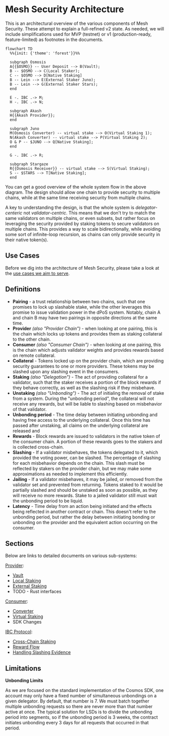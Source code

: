 # Mesh Security Architecture

This is an architectural overview of the various components of Mesh Security.
These attempt to explain a full-refined v2 state. As needed, we will include
simplifications used for MVP (testnet) or v1 (production-ready, feature-limited)
as footnotes in the documents.

```mermaid
flowchart TD
  %%{init: {'theme': 'forest'}}%%
  
  subgraph Osmosis
  A{{$OSMO}} -- User Deposit --> B(Vault);
  B -- $OSMO --> C(Local Staker);
  C -- $OSMO --> D[Native Staking]
  B -- Lein --> E(External Staker Juno);
  B -- Lein --> G(External Staker Stars);
  end
  
  E -. IBC .-> M;
  H -. IBC .-> N;

  subgraph Akash
  H{{Akash Provider}};
  end

  subgraph Juno
  M(Osmosis Converter) -- virtual stake --> O(Virtual Staking 1);
  N(Akash Converter) -- virtual stake --> P(Virtual Staking 2);
  O & P -- $JUNO --> Q[Native Staking];
  end

  G -. IBC .-> R;

  subgraph Stargaze
  R{{Osmosis Receiver}} -- virtual stake --> S(Virtual Staking);
  S -- $STARS --> T[Native Staking];
  end

```

You can get a good overview of the whole system flow in the above diagram. 
The design should allow one chain to provide security to multiple chains, while
at the same time receiving security from multiple chains. 

A key to understanding the design, is that the whole system is _delegator-centeric_ 
not _validator-centric_. This means that we don't try to match the same validators on
multiple chains, or even subsets, but rather focus on leveraging the security
provided by staking tokens to secure validators on multiple chains.  This provides a way to
scale bidirectionally, while avoiding some sort of infinite-loop recursion, as
chains can only provide security in their native token(s).

## Use Cases

Before we dig into the architecture of Mesh Security, please take a look at
the [use cases we aim to serve](./UseCases.md).

## Definitions

* **Pairing** - a trust relationship between two chains, such that one promises to lock up slashable
  stake, while the other leverages this promise to issue validation power in the dPoS system.
  Notably, chain A and chain B may have two pairings in opposite directions at the same time.
* **Provider** _(also "Provider Chain")_ - when looking at one pairing, this is the chain which 
  locks up tokens and provides them as staking collateral to the other chain. 
* **Consumer** _(also "Consumer Chain")_ - when looking at one pairing, this is the chain which
  adjusts validator weights and provides rewards based on remote collateral.
* **Collateral** - Tokens locked up on the provider chain, which are providing security
  guarantees to one or more providers. These tokens may be slashed upon any slashing event
  in the consumers.
* **Staking** _(also "Delegation")_ - The act of providing collateral for a validator, such that the
  staker receives a portion of the block rewards if they behave correctly, as well as the slashing risk
  if they misbehave.
* **Unstaking** _(also "Unbonding")_ - The act of initialing the removal of stake from a system. During
  the "unbonding period", the collateral will not receive any rewards, but will be liable to slashing
  based on misbehavior of that validator.
* **Unbonding period** - The time delay between initiating unbonding and having free access to the
  underlying collateral. Once this time has passed after unstaking, all claims on the underlying
  collateral are released and 
* **Rewards** - Block rewards are issued to validators in the native token of the consumer chain.
  A portion of these rewards goes to the stakers and is collected cross-chain.
* **Slashing** - If a validator misbehaves, the tokens delegated to it, which provided the
  voting power, can be slashed. The percentage of slashing for each misbehavior depends on the chain.
  This slash must be reflected by stakers on the provider chain, but we may make some approximations
  as needed to implement this efficiently.
* **Jailing** - If a validator misbehaves, it may be jailed, or removed from the validator set and
  prevented from returning. Tokens staked to it would be partially slashed and should be unstaked
  as soon as possible, as they will receive no more rewards. Stake to a jailed validator still must
  wait the unbonding period to be liquid.
* **Latency** - Time delay from an action being initiated and the effects being reflected in
  another contract or chain. This doesn't refer to the unbonding period, but rather the delay between
  initiating bonding or unbonding on the provider and the equivalent action occurring on the consumer. 

## Sections

Below are links to detailed documents on various sub-systems:

[Provider](./provider/Provider.md):
  * [Vault](./provider/Vault.md)
  * [Local Staking](./provider/LocalStaking.md)
  * [External Staking](./provider/ExternalStaking.md)
  * TODO - Rust interfaces

[Consumer](./consumer/Consumer.md):
  * [Converter](./consumer/Converter.md)
  * [Virtual Staking](./consumer/VirtualStaking.md)
  * SDK Changes

[IBC Protocol](./ibc/Overview.md):
  * [Cross-Chain Staking](./ibc/Staking.md)
  * [Reward Flow](./ibc/Rewards.md)
  * [Handling Slashing Evidence](./ibc/Slashing.md)
  
## Limitations

**Unbonding Limits**

As we are focused on the standard implementation of the Cosmos SDK, one account may only have
a fixed number of simultaneous unbondings on a given delegator. By default, that number is 7.
We must batch together multiple unbonding requests so there are never more than that number
active at once. The typical solution for LSDs is to divide the unbonding period into segments,
so if the unbonding period is 3 weeks, the contract initiates unbonding every 3 days for all
requests that occurred in that period.
